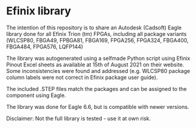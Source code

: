 # Efinix library

The intention of this repository is to share an Autodesk (Cadsoft) Eagle library done for all Efinix Trion (tm) FPGAs, including all package variants (WLCSP80, FBGA49, FPBGA81, FBGA169, FPGA256, FPGA324, FBGA400, FBGA484, FPGA576, LQFP144)

The library was autogenerated using a selfmade Python script using Efinix Pinout Excel sheets as available at 15th of August 2021 on their website. Some inconsistencies were found and addressed (e.g. WLCSP80 package column labels were not correct in Efinix package user guide).

The included .STEP files match the packages and can be assigned to the component using Eagle.

The library was done for Eagle 6.6, but is compatible with newer versions.

Disclaimer: Not the full library is tested - use it at own risk.
